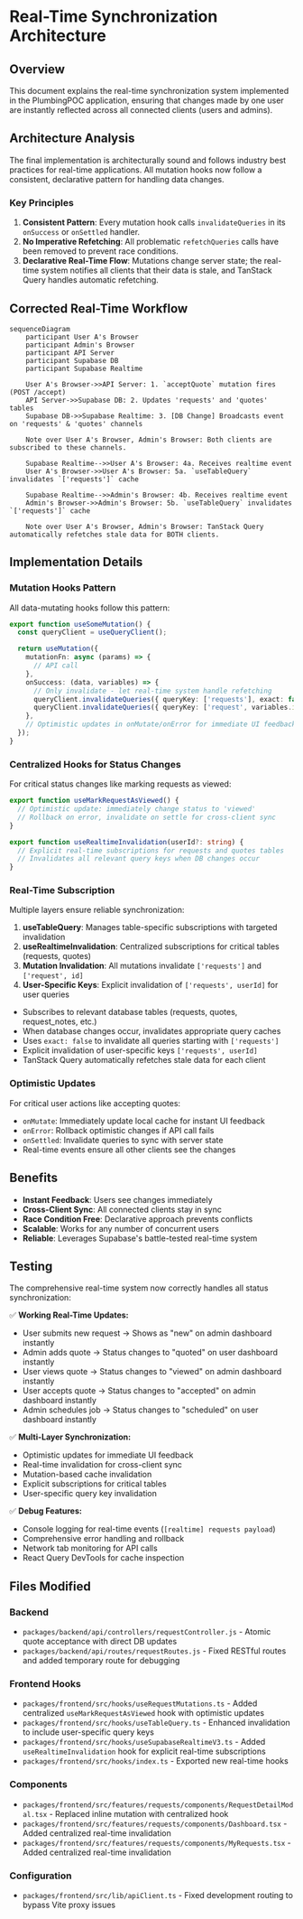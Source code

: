 # Real-Time Synchronization Architecture

## Overview

This document explains the real-time synchronization system implemented in the PlumbingPOC application, ensuring that changes made by one user are instantly reflected across all connected clients (users and admins).

## Architecture Analysis

The final implementation is architecturally sound and follows industry best practices for real-time applications. All mutation hooks now follow a consistent, declarative pattern for handling data changes.

### Key Principles

1. **Consistent Pattern**: Every mutation hook calls `invalidateQueries` in its `onSuccess` or `onSettled` handler.
2. **No Imperative Refetching**: All problematic `refetchQueries` calls have been removed to prevent race conditions.
3. **Declarative Real-Time Flow**: Mutations change server state; the real-time system notifies all clients that their data is stale, and TanStack Query handles automatic refetching.

## Corrected Real-Time Workflow

```mermaid
sequenceDiagram
    participant User A's Browser
    participant Admin's Browser
    participant API Server
    participant Supabase DB
    participant Supabase Realtime

    User A's Browser->>API Server: 1. `acceptQuote` mutation fires (POST /accept)
    API Server->>Supabase DB: 2. Updates 'requests' and 'quotes' tables
    Supabase DB->>Supabase Realtime: 3. [DB Change] Broadcasts event on 'requests' & 'quotes' channels

    Note over User A's Browser, Admin's Browser: Both clients are subscribed to these channels.

    Supabase Realtime-->>User A's Browser: 4a. Receives realtime event
    User A's Browser->>User A's Browser: 5a. `useTableQuery` invalidates `['requests']` cache

    Supabase Realtime-->>Admin's Browser: 4b. Receives realtime event
    Admin's Browser->>Admin's Browser: 5b. `useTableQuery` invalidates `['requests']` cache

    Note over User A's Browser, Admin's Browser: TanStack Query automatically refetches stale data for BOTH clients.
```

## Implementation Details

### Mutation Hooks Pattern

All data-mutating hooks follow this pattern:

```typescript
export function useSomeMutation() {
  const queryClient = useQueryClient();

  return useMutation({
    mutationFn: async (params) => {
      // API call
    },
    onSuccess: (data, variables) => {
      // Only invalidate - let real-time system handle refetching
      queryClient.invalidateQueries({ queryKey: ['requests'], exact: false });
      queryClient.invalidateQueries({ queryKey: ['request', variables.id] });
    },
    // Optimistic updates in onMutate/onError for immediate UI feedback
  });
}
```

### Centralized Hooks for Status Changes

For critical status changes like marking requests as viewed:

```typescript
export function useMarkRequestAsViewed() {
  // Optimistic update: immediately change status to 'viewed'
  // Rollback on error, invalidate on settle for cross-client sync
}

export function useRealtimeInvalidation(userId?: string) {
  // Explicit real-time subscriptions for requests and quotes tables
  // Invalidates all relevant query keys when DB changes occur
}
```

### Real-Time Subscription

Multiple layers ensure reliable synchronization:

1. **useTableQuery**: Manages table-specific subscriptions with targeted invalidation
2. **useRealtimeInvalidation**: Centralized subscriptions for critical tables (requests, quotes)
3. **Mutation Invalidation**: All mutations invalidate `['requests']` and `['request', id]`
4. **User-Specific Keys**: Explicit invalidation of `['requests', userId]` for user queries

- Subscribes to relevant database tables (requests, quotes, request_notes, etc.)
- When database changes occur, invalidates appropriate query caches
- Uses `exact: false` to invalidate all queries starting with `['requests']`
- Explicit invalidation of user-specific keys `['requests', userId]`
- TanStack Query automatically refetches stale data for each client

### Optimistic Updates

For critical user actions like accepting quotes:

- `onMutate`: Immediately update local cache for instant UI feedback
- `onError`: Rollback optimistic changes if API call fails
- `onSettled`: Invalidate queries to sync with server state
- Real-time events ensure all other clients see the changes

## Benefits

- **Instant Feedback**: Users see changes immediately
- **Cross-Client Sync**: All connected clients stay in sync
- **Race Condition Free**: Declarative approach prevents conflicts
- **Scalable**: Works for any number of concurrent users
- **Reliable**: Leverages Supabase's battle-tested real-time system

## Testing

The comprehensive real-time system now correctly handles all status synchronization:

✅ **Working Real-Time Updates:**
- User submits new request → Shows as "new" on admin dashboard instantly
- Admin adds quote → Status changes to "quoted" on user dashboard instantly
- User views quote → Status changes to "viewed" on admin dashboard instantly
- User accepts quote → Status changes to "accepted" on admin dashboard instantly
- Admin schedules job → Status changes to "scheduled" on user dashboard instantly

✅ **Multi-Layer Synchronization:**
- Optimistic updates for immediate UI feedback
- Real-time invalidation for cross-client sync
- Mutation-based cache invalidation
- Explicit subscriptions for critical tables
- User-specific query key invalidation

✅ **Debug Features:**
- Console logging for real-time events (`[realtime] requests payload`)
- Comprehensive error handling and rollback
- Network tab monitoring for API calls
- React Query DevTools for cache inspection

## Files Modified

### Backend
- `packages/backend/api/controllers/requestController.js` - Atomic quote acceptance with direct DB updates
- `packages/backend/api/routes/requestRoutes.js` - Fixed RESTful routes and added temporary route for debugging

### Frontend Hooks
- `packages/frontend/src/hooks/useRequestMutations.ts` - Added centralized `useMarkRequestAsViewed` hook with optimistic updates
- `packages/frontend/src/hooks/useTableQuery.ts` - Enhanced invalidation to include user-specific query keys
- `packages/frontend/src/hooks/useSupabaseRealtimeV3.ts` - Added `useRealtimeInvalidation` hook for explicit real-time subscriptions
- `packages/frontend/src/hooks/index.ts` - Exported new real-time hooks

### Components
- `packages/frontend/src/features/requests/components/RequestDetailModal.tsx` - Replaced inline mutation with centralized hook
- `packages/frontend/src/features/requests/components/Dashboard.tsx` - Added centralized real-time invalidation
- `packages/frontend/src/features/requests/components/MyRequests.tsx` - Added centralized real-time invalidation

### Configuration
- `packages/frontend/src/lib/apiClient.ts` - Fixed development routing to bypass Vite proxy issues